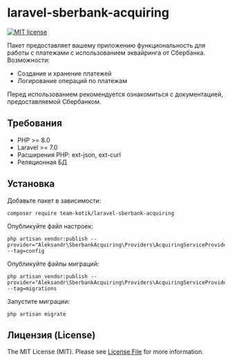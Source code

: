 # laravel-sberbank-acquiring
[![MIT license](https://img.shields.io/badge/License-MIT-blue.svg)](https://lbesson.mit-license.org/)

Пакет предоставляет вашему приложению функциональность для работы с платежами с использованием эквайринга от Сбербанка.
Возможности:
- Создание и хранение платежей
- Логирование операций по платежам

Перед использованием рекомендуется ознакомиться с документацией, предоставляемой Сбербанком.

## Требования
* PHP >= 8.0
* Laravel >= 7.0
* Расширения PHP: ext-json, ext-curl
* Реляционная БД

## Установка
Добавьте пакет в зависимости:
```
composer require team-kotik/laravel-sberbank-acquiring
```

Опубликуйте файл настроек:
```
php artisan vendor:publish --provider="Aleksandr\SberbankAcquiring\Providers\AcquiringServiceProvider" --tag=config
```

Опубликуйте файлы миграций:
```
php artisan vendor:publish --provider="Aleksandr\SberbankAcquiring\Providers\AcquiringServiceProvider" --tag=migrations
```

Запустите миграции:
```
php artisan migrate
```

## Лицензия (License)
The MIT License (MIT). Please see [License File](https://github.com/team-kotik/laravel-sberbank-acquiring/blob/main/LICENSE) for more information.
